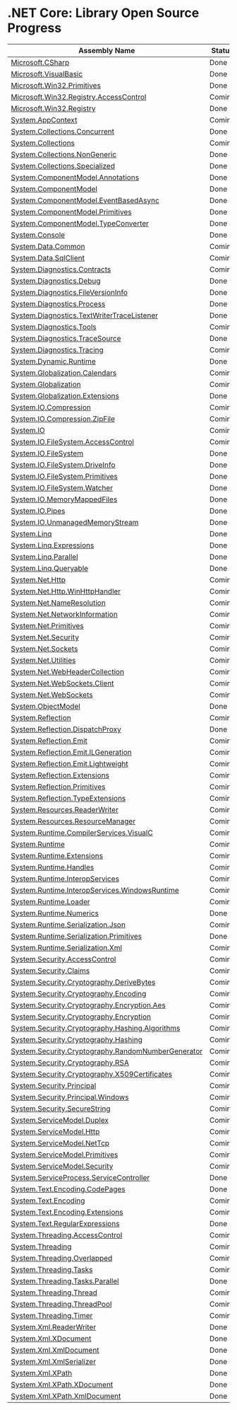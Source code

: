 ﻿# .NET Core: Library Open Source Progress

Assembly Name | Status
------------- | ------
[Microsoft.CSharp](Microsoft.CSharp.md) | Done
[Microsoft.VisualBasic](Microsoft.VisualBasic.md) | Done
[Microsoft.Win32.Primitives](Microsoft.Win32.Primitives.md) | Done
[Microsoft.Win32.Registry.AccessControl](Microsoft.Win32.Registry.AccessControl.md) | Coming
[Microsoft.Win32.Registry](Microsoft.Win32.Registry.md) | Done
[System.AppContext](System.AppContext.md) | Coming
[System.Collections.Concurrent](System.Collections.Concurrent.md) | Done
[System.Collections](System.Collections.md) | Coming
[System.Collections.NonGeneric](System.Collections.NonGeneric.md) | Done
[System.Collections.Specialized](System.Collections.Specialized.md) | Done
[System.ComponentModel.Annotations](System.ComponentModel.Annotations.md) | Done
[System.ComponentModel](System.ComponentModel.md) | Done
[System.ComponentModel.EventBasedAsync](System.ComponentModel.EventBasedAsync.md) | Done
[System.ComponentModel.Primitives](System.ComponentModel.Primitives.md) | Done
[System.ComponentModel.TypeConverter](System.ComponentModel.TypeConverter.md) | Done
[System.Console](System.Console.md) | Done
[System.Data.Common](System.Data.Common.md) | Coming
[System.Data.SqlClient](System.Data.SqlClient.md) | Coming
[System.Diagnostics.Contracts](System.Diagnostics.Contracts.md) | Coming
[System.Diagnostics.Debug](System.Diagnostics.Debug.md) | Done
[System.Diagnostics.FileVersionInfo](System.Diagnostics.FileVersionInfo.md) | Done
[System.Diagnostics.Process](System.Diagnostics.Process.md) | Done
[System.Diagnostics.TextWriterTraceListener](System.Diagnostics.TextWriterTraceListener.md) | Done
[System.Diagnostics.Tools](System.Diagnostics.Tools.md) | Coming
[System.Diagnostics.TraceSource](System.Diagnostics.TraceSource.md) | Done
[System.Diagnostics.Tracing](System.Diagnostics.Tracing.md) | Coming
[System.Dynamic.Runtime](System.Dynamic.Runtime.md) | Done
[System.Globalization.Calendars](System.Globalization.Calendars.md) | Coming
[System.Globalization](System.Globalization.md) | Coming
[System.Globalization.Extensions](System.Globalization.Extensions.md) | Done
[System.IO.Compression](System.IO.Compression.md) | Coming
[System.IO.Compression.ZipFile](System.IO.Compression.ZipFile.md) | Coming
[System.IO](System.IO.md) | Coming
[System.IO.FileSystem.AccessControl](System.IO.FileSystem.AccessControl.md) | Coming
[System.IO.FileSystem](System.IO.FileSystem.md) | Done
[System.IO.FileSystem.DriveInfo](System.IO.FileSystem.DriveInfo.md) | Done
[System.IO.FileSystem.Primitives](System.IO.FileSystem.Primitives.md) | Done
[System.IO.FileSystem.Watcher](System.IO.FileSystem.Watcher.md) | Done
[System.IO.MemoryMappedFiles](System.IO.MemoryMappedFiles.md) | Done
[System.IO.Pipes](System.IO.Pipes.md) | Done
[System.IO.UnmanagedMemoryStream](System.IO.UnmanagedMemoryStream.md) | Done
[System.Linq](System.Linq.md) | Done
[System.Linq.Expressions](System.Linq.Expressions.md) | Done
[System.Linq.Parallel](System.Linq.Parallel.md) | Done
[System.Linq.Queryable](System.Linq.Queryable.md) | Done
[System.Net.Http](System.Net.Http.md) | Coming
[System.Net.Http.WinHttpHandler](System.Net.Http.WinHttpHandler.md) | Coming
[System.Net.NameResolution](System.Net.NameResolution.md) | Coming
[System.Net.NetworkInformation](System.Net.NetworkInformation.md) | Coming
[System.Net.Primitives](System.Net.Primitives.md) | Coming
[System.Net.Security](System.Net.Security.md) | Coming
[System.Net.Sockets](System.Net.Sockets.md) | Coming
[System.Net.Utilities](System.Net.Utilities.md) | Coming
[System.Net.WebHeaderCollection](System.Net.WebHeaderCollection.md) | Coming
[System.Net.WebSockets.Client](System.Net.WebSockets.Client.md) | Coming
[System.Net.WebSockets](System.Net.WebSockets.md) | Coming
[System.ObjectModel](System.ObjectModel.md) | Done
[System.Reflection](System.Reflection.md) | Coming
[System.Reflection.DispatchProxy](System.Reflection.DispatchProxy.md) | Done
[System.Reflection.Emit](System.Reflection.Emit.md) | Coming
[System.Reflection.Emit.ILGeneration](System.Reflection.Emit.ILGeneration.md) | Coming
[System.Reflection.Emit.Lightweight](System.Reflection.Emit.Lightweight.md) | Coming
[System.Reflection.Extensions](System.Reflection.Extensions.md) | Coming
[System.Reflection.Primitives](System.Reflection.Primitives.md) | Coming
[System.Reflection.TypeExtensions](System.Reflection.TypeExtensions.md) | Coming
[System.Resources.ReaderWriter](System.Resources.ReaderWriter.md) | Coming
[System.Resources.ResourceManager](System.Resources.ResourceManager.md) | Coming
[System.Runtime.CompilerServices.VisualC](System.Runtime.CompilerServices.VisualC.md) | Coming
[System.Runtime](System.Runtime.md) | Coming
[System.Runtime.Extensions](System.Runtime.Extensions.md) | Coming
[System.Runtime.Handles](System.Runtime.Handles.md) | Coming
[System.Runtime.InteropServices](System.Runtime.InteropServices.md) | Coming
[System.Runtime.InteropServices.WindowsRuntime](System.Runtime.InteropServices.WindowsRuntime.md) | Coming
[System.Runtime.Loader](System.Runtime.Loader.md) | Coming
[System.Runtime.Numerics](System.Runtime.Numerics.md) | Done
[System.Runtime.Serialization.Json](System.Runtime.Serialization.Json.md) | Coming
[System.Runtime.Serialization.Primitives](System.Runtime.Serialization.Primitives.md) | Done
[System.Runtime.Serialization.Xml](System.Runtime.Serialization.Xml.md) | Coming
[System.Security.AccessControl](System.Security.AccessControl.md) | Coming
[System.Security.Claims](System.Security.Claims.md) | Coming
[System.Security.Cryptography.DeriveBytes](System.Security.Cryptography.DeriveBytes.md) | Coming
[System.Security.Cryptography.Encoding](System.Security.Cryptography.Encoding.md) | Coming
[System.Security.Cryptography.Encryption.Aes](System.Security.Cryptography.Encryption.Aes.md) | Coming
[System.Security.Cryptography.Encryption](System.Security.Cryptography.Encryption.md) | Coming
[System.Security.Cryptography.Hashing.Algorithms](System.Security.Cryptography.Hashing.Algorithms.md) | Coming
[System.Security.Cryptography.Hashing](System.Security.Cryptography.Hashing.md) | Coming
[System.Security.Cryptography.RandomNumberGenerator](System.Security.Cryptography.RandomNumberGenerator.md) | Coming
[System.Security.Cryptography.RSA](System.Security.Cryptography.RSA.md) | Coming
[System.Security.Cryptography.X509Certificates](System.Security.Cryptography.X509Certificates.md) | Coming
[System.Security.Principal](System.Security.Principal.md) | Coming
[System.Security.Principal.Windows](System.Security.Principal.Windows.md) | Coming
[System.Security.SecureString](System.Security.SecureString.md) | Coming
[System.ServiceModel.Duplex](System.ServiceModel.Duplex.md) | Coming
[System.ServiceModel.Http](System.ServiceModel.Http.md) | Coming
[System.ServiceModel.NetTcp](System.ServiceModel.NetTcp.md) | Coming
[System.ServiceModel.Primitives](System.ServiceModel.Primitives.md) | Coming
[System.ServiceModel.Security](System.ServiceModel.Security.md) | Coming
[System.ServiceProcess.ServiceController](System.ServiceProcess.ServiceController.md) | Done
[System.Text.Encoding.CodePages](System.Text.Encoding.CodePages.md) | Done
[System.Text.Encoding](System.Text.Encoding.md) | Coming
[System.Text.Encoding.Extensions](System.Text.Encoding.Extensions.md) | Coming
[System.Text.RegularExpressions](System.Text.RegularExpressions.md) | Done
[System.Threading.AccessControl](System.Threading.AccessControl.md) | Coming
[System.Threading](System.Threading.md) | Coming
[System.Threading.Overlapped](System.Threading.Overlapped.md) | Coming
[System.Threading.Tasks](System.Threading.Tasks.md) | Coming
[System.Threading.Tasks.Parallel](System.Threading.Tasks.Parallel.md) | Done
[System.Threading.Thread](System.Threading.Thread.md) | Coming
[System.Threading.ThreadPool](System.Threading.ThreadPool.md) | Coming
[System.Threading.Timer](System.Threading.Timer.md) | Coming
[System.Xml.ReaderWriter](System.Xml.ReaderWriter.md) | Done
[System.Xml.XDocument](System.Xml.XDocument.md) | Done
[System.Xml.XmlDocument](System.Xml.XmlDocument.md) | Done
[System.Xml.XmlSerializer](System.Xml.XmlSerializer.md) | Done
[System.Xml.XPath](System.Xml.XPath.md) | Done
[System.Xml.XPath.XDocument](System.Xml.XPath.XDocument.md) | Done
[System.Xml.XPath.XmlDocument](System.Xml.XPath.XmlDocument.md) | Done
